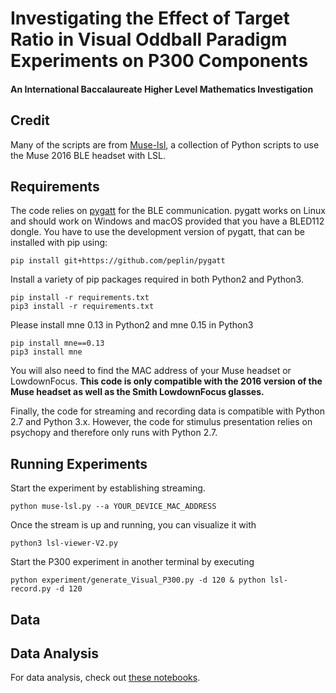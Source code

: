 # Investigating the Effect of Target Ratio in Visual Oddball Paradigm Experiments on P300 Components
#### An International Baccalaureate Higher Level Mathematics Investigation

## Credit
Many of the scripts are from [Muse-lsl](https://github.com/alexandrebarachant/muse-lsl/), a collection of Python scripts to use the Muse 2016 BLE headset with LSL.

## Requirements

The code relies on [pygatt](https://github.com/peplin/pygatt) for the BLE communication.
pygatt works on Linux and should work on Windows and macOS provided that you have a BLED112 dongle.
You have to use the development version of pygatt, that can be installed with pip using:

`pip install git+https://github.com/peplin/pygatt`

Install a variety of pip packages required in both Python2 and Python3.

```
pip install -r requirements.txt
pip3 install -r requirements.txt
```

Please install mne 0.13 in Python2 and mne 0.15 in Python3
```
pip install mne==0.13
pip3 install mne
```

You will also need to find the MAC address of your Muse headset or LowdownFocus. **This code is
only compatible with the 2016 version of the Muse headset as well as the Smith LowdownFocus glasses.**

Finally, the code for streaming and recording data is compatible with Python
2.7 and Python 3.x. However, the code for stimulus presentation relies on
psychopy and therefore only runs with Python 2.7.

## Running Experiments

Start the experiment by establishing streaming.

`python muse-lsl.py --a YOUR_DEVICE_MAC_ADDRESS`

Once the stream is up and running, you can visualize it with

`python3 lsl-viewer-V2.py`

Start the P300 experiment in another terminal by executing

`python experiment/generate_Visual_P300.py -d 120 & python lsl-record.py -d 120`

## Data

## Data Analysis

For data analysis, check out [these notebooks](https://github.com/alexandrebarachant/muse-lsl/blob/master/notebooks/).
